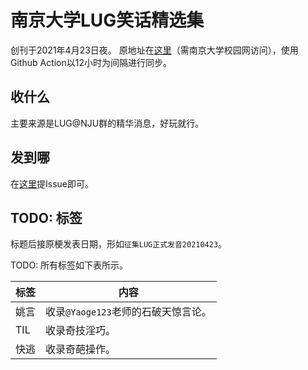 # 南京大学LUG笑话精选集

创刊于2021年4月23日夜。
原地址在[这里](https://git.nju.edu.cn/nju-lug/lug-joke-collection)（需南京大学校园网访问），使用Github Action以12小时为间隔进行同步。

## 收什么

主要来源是LUG@NJU群的精华消息，好玩就行。

## 发到哪

在[这里](https://git.nju.edu.cn/nju-lug/lug-joke-collection)提Issue即可。

## TODO: 标签

标题后接原梗发表日期，形如`征集LUG正式发音20210423`。

TODO: 所有标签如下表所示。


| 标签 | 内容                                |
| ---- | ----------------------------------- |
| 姚言 | 收录`@Yaoge123`老师的石破天惊言论。 |
| TIL  | 收录奇技淫巧。                      |
| 快逃 | 收录奇葩操作。                      |